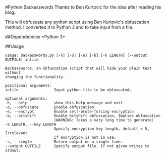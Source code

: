 #Python Backasswords
Thanks to Ben Kurtovic for the idea after reading his blog.

This will obfuscate any python script using Ben Kurtovic's obfuscation method.
I converted it to Python 3 and to take input from a file.

##Dependencies
*Python 3+

##Usage
```
usage: backasswords.py [-h] [-o] [-e] [-b] [-k LENGTH] [--output OUTFILE] infile

Backasswords, an obfuscation script that will hide your plain text without 
changing the functionality.

positional arguments:
infile                Input python file to be obfuscated.

optional arguments:
-h, --help            show this help message and exit
-o, --obfuscate       Enable obfuscation
-e, --encrypt         Enable self-brute-forcing encryption
-b, --bitshift        Enable bitshift obfuscation, Implies obfuscation
                      (WARNING: Takes a very long time to generate)
-k LENGTH, --key LENGTH
                      Specify encryption key length, default = 5, Irrelevant 
                      if encryption is not in use.
-s, --single          Return output on a single line.
--output OUTFILE      Specify output file. If not given writes to stdout.
```
